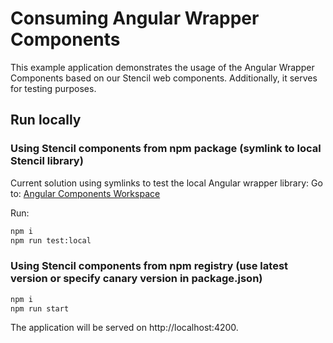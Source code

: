 # Consuming Angular Wrapper Components

This example application demonstrates the usage of the Angular Wrapper Components based on our Stencil web components. Additionally, it serves for testing purposes.

## Run locally

### Using Stencil components from npm package (symlink to local Stencil library)

Current solution using symlinks to test the local Angular wrapper library:
Go to:
[Angular Components Workspace](../../../packages/components-angular)

Run:

```bash
npm i
npm run test:local
```

### Using Stencil components from npm registry (use latest version or specify canary version in package.json)

```bash
npm i
npm run start
```

The application will be served on http://localhost:4200.